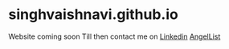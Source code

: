 # singhvaishnavi.github.io
Website coming soon
Till then contact me on
[Linkedin](https://www.linkedin.com/in/vaishnavi-singh/)
[AngelList](https://angel.co/u/vaishnavisingh)
